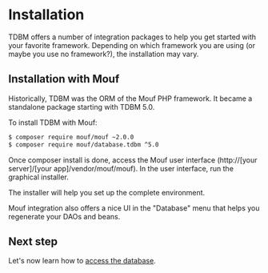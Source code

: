 Installation
============

TDBM offers a number of integration packages to help you get started with your favorite framework. Depending on which framework you are using (or maybe you use no framework?), the installation may vary.

Installation with Mouf
----------------------

Historically, TDBM was the ORM of the Mouf PHP framework. It became a standalone package starting with TDBM 5.0.

To install TDBM with Mouf:

```bash
$ composer require mouf/mouf ~2.0.0
$ composer require mouf/database.tdbm ^5.0
```

Once composer install is done, access the Mouf user interface (http://[your server]/[your app]/vendor/mouf/mouf).
In the user interface, run the graphical installer.

The installer will help you set up the complete environment.

Mouf integration also offers a nice UI in the "Database" menu that helps you regenerate your DAOs and beans.

Next step
---------

Let's now learn how to [access the database](quickstart.md).
